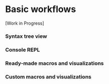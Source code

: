 # Basic workflows

[Work in Progress]

### Syntax tree view

### Console REPL

### Ready-made macros and visualizations

### Custom macros and visualizations